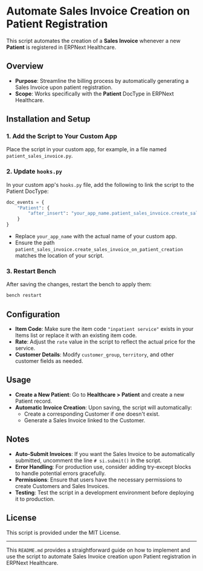 
# **Automate Sales Invoice Creation on Patient Registration**

This script automates the creation of a **Sales Invoice** whenever a new **Patient** is registered in ERPNext Healthcare.

## **Overview**

- **Purpose**: Streamline the billing process by automatically generating a Sales Invoice upon patient registration.
- **Scope**: Works specifically with the **Patient** DocType in ERPNext Healthcare.

## **Installation and Setup**

### **1. Add the Script to Your Custom App**

Place the script in your custom app, for example, in a file named `patient_sales_invoice.py`.


### **2. Update `hooks.py`**

In your custom app's `hooks.py` file, add the following to link the script to the Patient DocType:

```python
doc_events = {
    "Patient": {
        "after_insert": "your_app_name.patient_sales_invoice.create_sales_invoice_on_patient_creation"
    }
}
```

- Replace `your_app_name` with the actual name of your custom app.
- Ensure the path `patient_sales_invoice.create_sales_invoice_on_patient_creation` matches the location of your script.

### **3. Restart Bench**

After saving the changes, restart the bench to apply them:

```bash
bench restart
```

## **Configuration**

- **Item Code**: Make sure the item code `"inpatient service"` exists in your Items list or replace it with an existing item code.
- **Rate**: Adjust the `rate` value in the script to reflect the actual price for the service.
- **Customer Details**: Modify `customer_group`, `territory`, and other customer fields as needed.

## **Usage**

- **Create a New Patient**: Go to **Healthcare > Patient** and create a new Patient record.
- **Automatic Invoice Creation**: Upon saving, the script will automatically:
  - Create a corresponding Customer if one doesn't exist.
  - Generate a Sales Invoice linked to the Customer.

## **Notes**

- **Auto-Submit Invoices**: If you want the Sales Invoice to be automatically submitted, uncomment the line `# si.submit()` in the script.
- **Error Handling**: For production use, consider adding try-except blocks to handle potential errors gracefully.
- **Permissions**: Ensure that users have the necessary permissions to create Customers and Sales Invoices.
- **Testing**: Test the script in a development environment before deploying it to production.

## **License**

This script is provided under the MIT License.

---

This `README.md` provides a straightforward guide on how to implement and use the script to automate Sales Invoice creation upon Patient registration in ERPNext Healthcare.